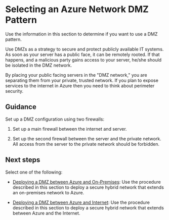 # Selecting an Azure Network DMZ Pattern

Use the information in this section to determine if you want to use a DMZ pattern. 

Use DMZs as a strategy to secure and protect publicly available IT systems. As soon as your server has a public face, it can be remotely rooted. If that happens, and a malicious party gains access to your server, he/she should be isolated in the DMZ network.

By placing your public facing servers in the "DMZ network," you are separating them from your private, trusted network. If you plan to expose services to the internet in Azure then you need to think about perimeter security. 


## Guidance
Set up a DMZ configuration using two firewalls:
 
  1. Set up a main firewall between the internet and  server.  
	
  2. Set up the second firewall between the server and the private network. All access from the server to the private network should be forbidden. 


## Next steps
Select one of the following:

  - [Deploying a DMZ between Azure and On-Premises](3.4.1-Deploying-a-DMZ-between-Azure-and-On-Premises.md):  Use the procedure described in this section to deploy a secure hybrid network that extends an on-premises network to Azure.
	
  - [Deploying a DMZ between Azure and Internet](3.4.2-Deploying-a-DMZ-between-Azure-and-Internet.md):  Use the procedure described in this section to deploy a secure hybrid network that extends  between Azure and the Internet.


